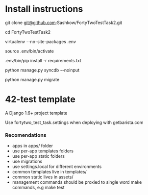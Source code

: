 Install instructions
===========================

git clone git@github.com:Sashkow/FortyTwoTestTask2.git

cd FortyTwoTestTask2

virtualenv --no-site-packages .env

source .env/bin/activate

.env/bin/pip install -r requirements.txt

python manage.py syncdb --noinput

python manage.py migrate


42-test template
===========================

A Django 1.6+ project template

Use fortytwo_test_task.settings when deploying with getbarista.com

### Recomendations
* apps in apps/ folder
* use per-app templates folders
* use per-app static folders
* use migrations
* use settings.local for different environments
* common templates live in templates/
* common static lives in assets/
* management commands should be proxied to single word make commands, e.g make test

